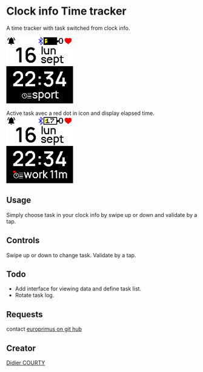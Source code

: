 # Clock info Time tracker

A time tracker with task switched from clock info.

![inactive task](screenshot_sport_inactive.png)

Active task avec a red dot in icon and display elapsed time.
![active task](screenshot_work_active.png)

## Usage

Simply choose task in your clock info by swipe up or down and validate by a tap.

## Controls

Swipe up or down to change task.
Validate by a tap.

## Todo

- Add interface for viewing data and define task list.
- Rotate task log.

## Requests

contact [europrimus on git hub](https://github.com/europrimus/)

## Creator

[Didier COURTY](https://didier.courty.fr)
